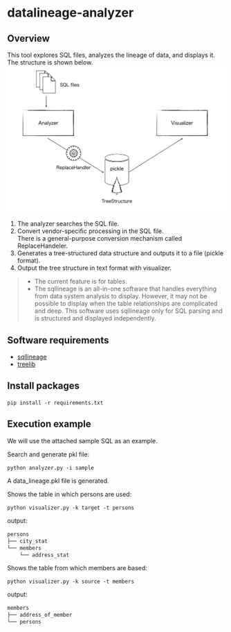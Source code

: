 # datalineage-analyzer

## Overview
This tool explores SQL files, analyzes the lineage of data, and displays it.  
The structure is shown below.
![Architecture](./doc/architecture.png "Architecture")


1. The analyzer searches the SQL file.  
2. Convert vendor-specific processing in the SQL file.  
   There is a general-purpose conversion mechanism called ReplaceHandeler.  
3. Generates a tree-structured data structure and outputs it to a file (pickle format).
4. Output the tree structure in text format with visualizer.  


> + The current feature is for tables.  
> + The sqllineage is an all-in-one software that handles everything from data system analysis to display. However, it may not be possible to display when the table relationships are complicated and deep. This software uses sqllineage only for SQL parsing and is structured and displayed independently.

## Software requirements
* [sqllineage](https://github.com/reata/sqllineage)
* [treelib](https://github.com/caesar0301/treelib)


## Install packages  
```
pip install -r requirements.txt
```

## Execution example  
We will use the attached sample SQL as an example.  

Search and generate pkl file:
```
python analyzer.py -i sample
```
A data_lineage.pkl file is generated.  

Shows the table in which persons are used:
```
python visualizer.py -k target -t persons
```

output:
```
persons
├── city_stat
└── members
    └── address_stat
```

Shows the table from which members are based:
```
python visualizer.py -k source -t members
```

output:
```
members
├── address_of_member
└── persons
```

